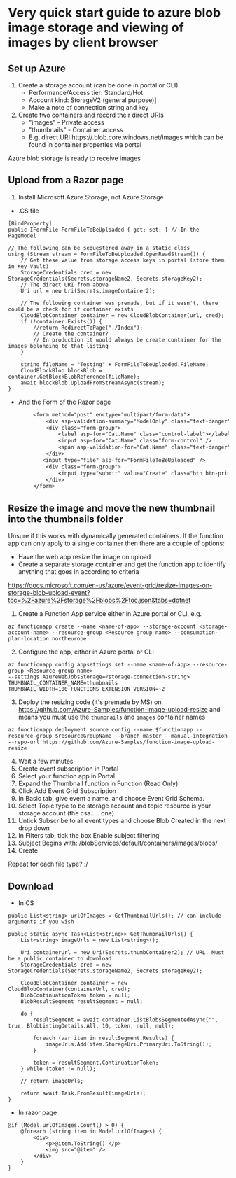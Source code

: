 # Very quick start guide to azure blob image storage and viewing of images by client browser

## Set up Azure

1. Create a storage account (can be done in portal or CLI)
	* Performance/Access tier: Standard/Hot  
	* Account kind: StorageV2 (general purpose)]
	* Make a note of connection string and key
2. Create two containers and record their direct URIs
	* "images" - Private access
	* "thumbnails" - Container access
	* E.g. direct URI https://<storage-name>.blob.core.windows.net/images which can be found in container properties via portal

Azure blob storage is ready to receive images

## Upload from a Razor page

1. Install Microsoft.Azure.Storage, not Azure.Storage

* .CS file

```
[BindProperty]
public IFormFile FormFileToBeUploaded { get; set; } // In the PageModel 

// The following can be sequestered away in a static class
using (Stream stream = FormFileToBeUploaded.OpenReadStream()) {
	// Get these value from storage access keys in portal (store them in Key Vault)
    StorageCredentials cred = new StorageCredentials(Secrets.storageName2, Secrets.storageKey2);
    // The direct URI from above
	Uri url = new Uri(Secrets.imageContainer2);

    // The following container was premade, but if it wasn't, there could be a check for if container exists
    CloudBlobContainer container = new CloudBlobContainer(url, cred);
    if (!container.Exists()) {
        //return RedirectToPage("./Index");
        // Create the container?
        // In production it would always be create container for the images belonging to that listing
    }

    string fileName = "Testing" + FormFileToBeUploaded.FileName;
    CloudBlockBlob blockBlob = container.GetBlockBlobReference(fileName);
    await blockBlob.UploadFromStreamAsync(stream);
}
```

* And the Form of the Razor page

```diff
        <form method="post" enctype="multipart/form-data">
            <div asp-validation-summary="ModelOnly" class="text-danger"></div>
            <div class="form-group">
                <label asp-for="Cat.Name" class="control-label"></label>
                <input asp-for="Cat.Name" class="form-control" />
                <span asp-validation-for="Cat.Name" class="text-danger"></span>
            </div>
           <input type="file" asp-for="FormFileToBeUploaded" />
            <div class="form-group">
                <input type="submit" value="Create" class="btn btn-primary" />
            </div>
        </form>
```

## Resize the image and move the new thumbnail into the thumbnails folder

Unsure if this works with dynamically generated containers. If the function app can only apply to a single container then there are a couple of options:

* Have the web app resize the image on upload
* Create a separate storage container and get the function app to identify anything that goes in according to criteria

https://docs.microsoft.com/en-us/azure/event-grid/resize-images-on-storage-blob-upload-event?toc=%2Fazure%2Fstorage%2Fblobs%2Ftoc.json&tabs=dotnet

1. Create a Function App service either in Azure portal or CLI, e.g.

`az functionapp create --name <name-of-app> --storage-account <storage-account-name> --resource-group <Resource group name> --consumption-plan-location northeurope`

2. Configure the app, either in Azure portal or CLI

```
az functionapp config appsettings set --name <name-of-app> --resource-group <Resource group name>
--settings AzureWebJobsStorage=<storage-connection-string> THUMBNAIL_CONTAINER_NAME=thumbnails
THUMBNAIL_WIDTH=100 FUNCTIONS_EXTENSION_VERSION=~2
```

3. Deploy the resizing code (it's premade by MS) on https://github.com/Azure-Samples/function-image-upload-resize and means you must use the `thumbnails` and `images` container names

`az functionapp deployment source config --name $functionapp --resource-group $resourceGroupName --branch master --manual-integration --repo-url https://github.com/Azure-Samples/function-image-upload-resize`

4. Wait a few minutes
5. Create event subscription in Portal
6. Select your function app in Portal
7. Expand the Thumbnail function in Function (Read Only)
8. Click Add Event Grid Subscription
9. In Basic tab, give event a name, and choose Event Grid Schema. 
10. Select Topic type to be  storage account and topic resource is your storage account (the csa..... one)
11. Untick Subscribe to all event types and choose Blob Created in the next drop down
12. In Filters tab, tick the box Enable subject filtering
13. Subject Begins with: /blobServices/default/containers/images/blobs/
14. Create

Repeat for each file type? :/

## Download

* In CS

```
public List<string> urlOfImages = GetThumbnailUrls(); // can include arguments if you wish

public static async Task<List<string>> GetThumbnailUrls() {
	List<string> imageUrls = new List<string>();

	Uri containerUrl = new Uri(Secrets.thumbContainer2); // URL. Must be a public container to download
	StorageCredentials cred = new StorageCredentials(Secrets.storageName2, Secrets.storageKey2);

	CloudBlobContainer container = new CloudBlobContainer(containerUrl, cred);
	BlobContinuationToken token = null;
	BlobResultSegment resultSegment = null;

	do {
		resultSegment = await container.ListBlobsSegmentedAsync("", true, BlobListingDetails.All, 10, token, null, null);

		foreach (var item in resultSegment.Results) {
			imageUrls.Add(item.StorageUri.PrimaryUri.ToString());
		}

		token = resultSegment.ContinuationToken;
	} while (token != null);   

	// return imageUrls;

	return await Task.FromResult(imageUrls);
} 
```

* In razor page

```
@if (Model.urlOfImages.Count() > 0) {
    @foreach (string item in Model.urlOfImages) {
        <div>
            <p>@item.ToString() </p>
            <img src="@item" />
        </div>
    }
}
```